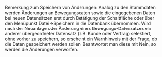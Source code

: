 <!DOCTYPE html>
<html>
<head>
<meta charset="utf-8">
<meta name="viewport" content="width=device-width, initial-scale=1.0">
<title>300_Speichern.md</title>
<link rel="stylesheet" href="https://stackedit.io/res-min/themes/base.css" />
<script type="text/javascript" src="https://cdn.mathjax.org/mathjax/latest/MathJax.js?config=TeX-AMS_HTML"></script>
</head>
<body><div class="container"><p>Bemerkung zum Speichern von Änderungen: Analog zu den Stammdaten werden Änderungen an Bewegungsdaten sowie die eingegebenen Daten bei neuen Datensätzen erst durch Betätigung der Schaltfläche   oder über den Menüpunkt Datei-&gt;Speichern in die Datenbank übernommen. Wird nach der Neuanlage oder Änderung eines Bewegungs-Datensatzes ein anderer übergeordneter Datensatz (z.B. Kunde oder Vertrag) selektiert, ohne vorher zu speichern, so erscheint ein Warnhinweis mit der Frage, ob die Daten gespeichert werden sollen. Beantwortet man diese mit Nein, so werden die Änderungen verworfen.</p>

<p><img src="http://xpecto.github.io/docs/img/img_1424879815197.png" alt="" title=""></p></div></body>
</html>